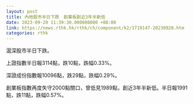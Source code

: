 ```yaml
---
layout: post
title: 內地股市半日下跌　創業板創近3年半新低
date: 2023-09-20 11:39:30.000000000 +08:00
link: https://news.rthk.hk/rthk/ch/component/k2/1719147-20230920.htm
categories: rthk
---
```


滬深股市半日下跌。

上證指數半日報3114點，跌10點，跌幅0.33%。

深證成份指數報10096點，跌29點，跌幅0.29%。

創業板指數再度失守2000點關口，曾低見1989點，創近3年半新低。半日報1991點，跌11點，跌幅0.57%。
